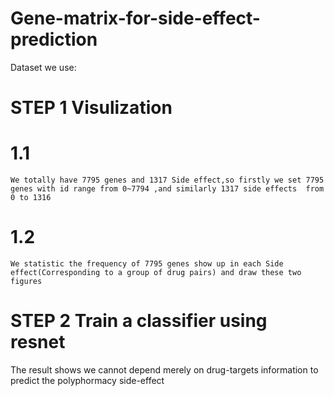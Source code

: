 # Gene-matrix-for-side-effect-prediction
Dataset we use:
>
# STEP 1 Visulization
  # 1.1
    We totally have 7795 genes and 1317 Side effect,so firstly we set 7795 genes with id range from 0~7794 ,and similarly 1317 side effects  from    0 to 1316
  # 1.2
    We statistic the frequency of 7795 genes show up in each Side effect(Corresponding to a group of drug pairs) and draw these two figures
# STEP 2 Train a classifier using resnet 

The result shows we cannot depend merely on drug-targets information to predict the polyphormacy side-effect

